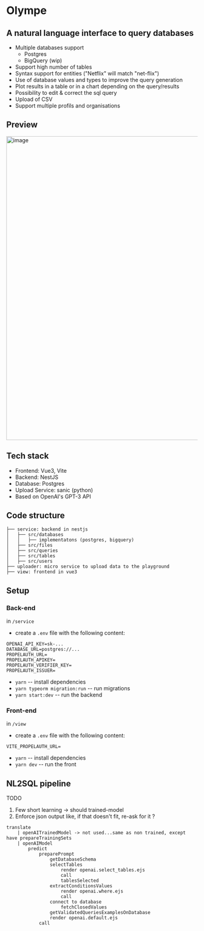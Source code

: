 # Olympe

## A natural language interface to query databases

- Multiple databases support
  - Postgres
  - BigQuery (wip)
- Support high number of tables
- Syntax support for entities ("Netflix" will match "net-flix")
- Use of database values and types to improve the query generation
- Plot results in a table or in a chart depending on the query/results
- Possibility to edit & correct the sql query
- Upload of CSV
- Support multiple profils and organisations

## Preview

<img width="800" alt="image" src="https://user-images.githubusercontent.com/2799516/213215062-7674d42d-24ba-4fa1-b9e7-11708274bb80.png">

## Tech stack

- Frontend: Vue3, Vite
- Backend: NestJS
- Database: Postgres
- Upload Service: sanic (python)
- Based on OpenAI's GPT-3 API

## Code structure

```
├── service: backend in nestjs
│   ├── src/databases
│   │   ├── implementatons (postgres, bigquery)
│   ├── src/files
│   ├── src/queries
│   ├── src/tables
│   ├── src/users
├── uploader: micro service to upload data to the playground
├── view: frontend in vue3
```

## Setup

### Back-end

in `/service`

- create a `.env` file with the following content:

```
OPENAI_API_KEY=sk-...
DATABASE_URL=postgres://...
PROPELAUTH_URL=
PROPELAUTH_APIKEY=
PROPELAUTH_VERIFIER_KEY=
PROPELAUTH_ISSUER=
```

- `yarn` -- install dependencies
- `yarn typeorm migration:run` -- run migrations
- `yarn start:dev` -- run the backend

### Front-end

in `/view`

- create a `.env` file with the following content:

```
VITE_PROPELAUTH_URL=
```

- `yarn` -- install dependencies
- `yarn dev` -- run the front

## NL2SQL pipeline

TODO

1. Few short learning -> should trained-model
2. Enforce json output like, if that doesn't fit, re-ask for it ?

```
translate
    | openAITrainedModel -> not used...same as non trained, except have prepareTrainingSets
    | openAIModel
        predict
            preparePrompt
                getDatabaseSchema
                selectTables
                    render openai.select_tables.ejs
                    call
                    tablesSelected
                extractConditionsValues
                    render openai.where.ejs
                    call
                connect to database
                    fetchClosedValues
                getValidatedQueriesExamplesOnDatabase
                render openai.default.ejs
            call
```
